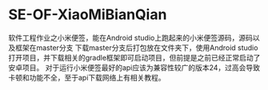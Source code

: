 # SE-OF-XiaoMiBianQian
软件工程作业之小米便签，能在Android studio上跑起来的小米便签源码，源码以及框架在master分支
下载master分支后打包放在文件夹下，使用Android studio打开项目，并下载相关的gradle框架即可启动项目，但前提是之前已经正常启动了安卓项目。
对于运行小米便签最好的api应该为兼容性较广的版本24，过高会导致卡顿和功能不全，至于api下载网络上有相关教程。
